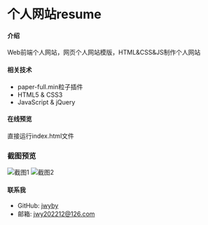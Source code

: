 # 个人网站resume

#### 介绍
Web前端个人网站，网页个人网站模版，HTML&CSS&JS制作个人网站

#### 相关技术
- paper-full.min粒子插件
- HTML5 & CSS3
- JavaScript & jQuery

#### 在线预览
直接运行index.html文件

### 截图预览

![截图1](截图1.png)
![截图2](截图2.png)

#### 联系我
- GitHub: [jwyby](https://github.com/jwyby)
- 邮箱: jwy202212@126.com
